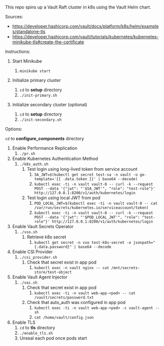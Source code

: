 This repo spins up a Vault Raft cluster in k8s using the Vault Helm chart.

Sources:

* https://developer.hashicorp.com/vault/docs/platform/k8s/helm/examples/standalone-tls
* https://developer.hashicorp.com/vault/tutorials/kubernetes/kubernetes-minikube-tls#create-the-certificate

Instructions: 

1. Start Minikube
   1. `minikube start`

2. Initialize primary cluster
   1. `cd` to **setup** directory
   2. `./init-primary.sh`

3. Initialize secondary cluster (optional)
   1. `cd` to **setup** directory
   2. `./init-secondary.sh`

Options:

`cd` to **configure_components** directory

1. Enable Performance Replication
   1. `./pr.sh`
2. Enable Kubernetes Authentication Method
   1. `./k8s_auth.sh`
      1. Test login using long-lived token from service account
         1. `SA_JWT=$(kubectl get secret test-sa -n vault -o go-template='{{ .data.token }}' | base64 --decode)`   
         2. `kubectl exec -ti -n vault vault-0 -- curl -k --request POST --data '{"jwt": "'$SA_JWT'", "role": "test-role"}' http://127.0.0.1:8200/v1/auth/kubernetes/login`
      2. Test login using local JWT from pod
         1. `POD_LOCAL_JWT=$(kubectl exec -ti -n vault vault-0 -- cat /var/run/secrets/kubernetes.io/serviceaccount/token)`
         2. `kubectl exec -ti -n vault vault-0 -- curl -k --request POST --data '{"jwt": "'$POD_LOCAL_JWT'", "role": "test-role"}' http://127.0.0.1:8200/v1/auth/kubernetes/login`
3. Enable Vault Secrets Operator
   1. `./vso.sh`
      1. Retrieve k8s secret
         1. `kubectl get secret -n vso test-k8s-secret -o jsonpath="{.data.password}" | base64 --decode`
4. Enable CSI Provider
   1. `./csi_provider.sh`
      1. Check that secret exist in app pod 
         1. `kubectl exec -n vault nginx -- cat /mnt/secrets-store/test-object`
5. Enable Vault Agent Injector
   1. `./vai.sh`
      1. Check that secret exist in app pod
         1. `kubectl exec -ti -n vault web-app-<pod> -- cat /vault/secrets/password.txt`
      2. Check that auto_auth was configured in app pod
         1. `kubectl exec -ti -n vault web-app-<pod> -c vault-agent -- sh`
         2. `cat /home/vault/config.json`
6. Enable TLS
   1. `cd` to **tls** directory
   2. `./enable_tls.sh`
   3. Unseal each pod once pods start







